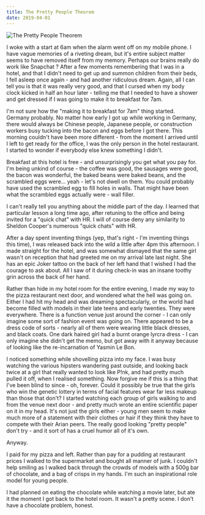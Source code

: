 ```yaml
---
title: The Pretty People Theorem
date: 2019-04-01
---
```


![The Pretty People Theorem](https://source.unsplash.com/4v9Kk01mEbY/1600x900)

I woke with a start at 6am when the alarm went off on my mobile phone. I have vague memories of a riveting dream, but it's entire subject matter seems to have removed itself from my memory. Perhaps our brains really do work like Snapchat ? After a few moments remembering that I was in a hotel, and that I didn't need to get up and summon children from their beds, I fell asleep once again - and had another ridiculous dream. Again, all I can tell you is that it was really very good, and that I cursed when my body clock kicked in half an hour later - telling me that I needed to have a shower and get dressed if I was going to make it to breakfast for 7am.

I'm not sure how the "making it to breakfast for 7am" thing started. Germany probably. No matter how early I got up while working in Germany, there would always be Chinese people, Japanese people, or construction workers busy tucking into the bacon and eggs before I got there. This morning couldn't have been more different - from the moment I arrived until I left to get ready for the office, I was the only person in the hotel restaurant. I started to wonder if everybody else knew something I didn't.

Breakfast at this hotel is free - and unsurprisingly you get what you pay for. I'm being unkind of course - the coffee was good, the sausages were good, the bacon was wonderful, the baked beans were baked beans, and the scrambled eggs were... yeah - let's not dwell on them. You could probably have used the scrambled egg to fill holes in walls. That might have been what the scrambled eggs actually were - wall filler.

I can't really tell you anything about the middle part of the day. I learned that particular lesson a long time ago, after retuning to the office and being invited for a "quick chat" with HR. I will of course deny any similarity to Sheldon Cooper's numerous "quick chats" with HR.

After a day spent inventing things (yep, that's right - I'm inventing things this time), I was released back into the wild a little after 4pm this afternoon. I made straight for the hotel, and was somewhat dismayed that the same girl wasn't on reception that had greeted me on my arrival late last night. She has an epic Joker tattoo on the back of her left hand that I wished I had the courage to ask about. All I saw of it during check-in was an insane toothy grin across the back of her hand.

Rather than hide in my hotel room for the entire evening, I made my way to the pizza restaurant next door, and wondered what the hell was going on. Either I had hit my head and was dreaming spectacularly, or the world had become filled with models in their late teens and early twenties. They were everywhere. There is a function venue just around the corner - I can only imagine some sort of fashion event was going on. There appeared to be a dress code of sorts - nearly all of them were wearing little black dresses, and black coats. One dark haired girl had a burnt orange lyrcra dress - I can only imagine she didn't get the memo, but got away with it anyway because of looking like the re-incarnation of Yasmin Le Bon.

I noticed something while shovelling pizza into my face. I was busy watching the various hipsters wandering past outside, and looking back twice at a girl that really wanted to look like P!nk, and had pretty much pulled it off, when I realised something. Now forgive me if this is a thing that I've been blind to since - oh, forever. Could it possibly be true that the girls who win the genetic lottery in terms of facial features wear far less makeup than those that don't? I started watching each group of girls walking to and from the venue next door - and pretty much wrote an entire scientific paper on it in my head. It's not just the girls either - young men seem to make much more of a statement with their clothes or hair if they think they have to compete with their Arian peers. The really good looking "pretty people" don't try - and it sort of has a cruel humor all of it's own.

Anyway.

I paid for my pizza and left. Rather than pay for a pudding at restaurant prices I walked to the supermarket and bought all manner of junk. I couldn't help smiling as I walked back through the crowds of models with a 500g bar of chocolate, and a bag of crisps in my hands. I'm such an inspirational role model for young people.

I had planned on eating the chocolate while watching a movie later, but ate it the moment I got back to the hotel room. It wasn't a pretty scene. I don't have a chocolate problem, honest.